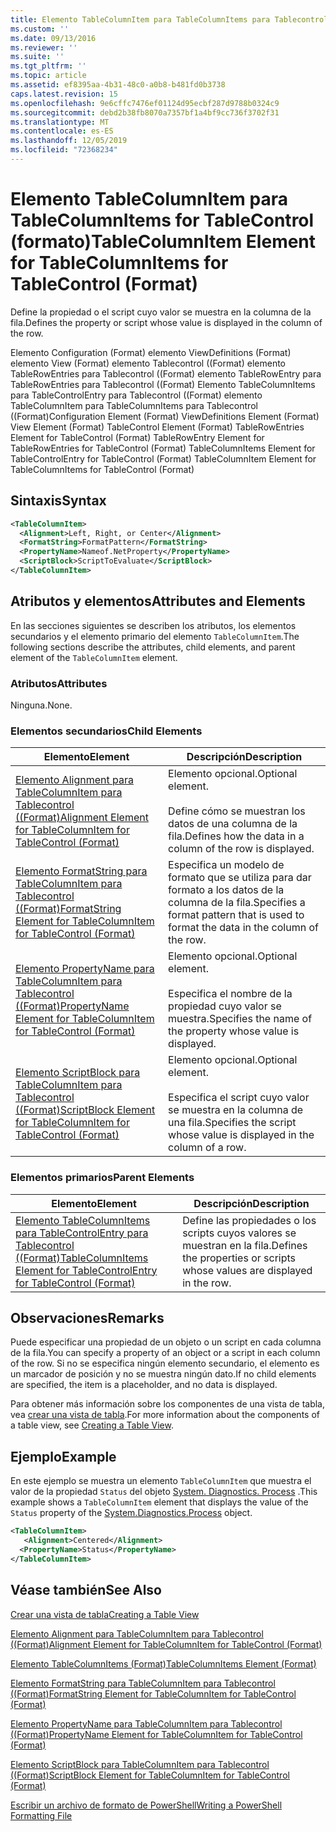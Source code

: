 ```yaml
---
title: Elemento TableColumnItem para TableColumnItems para Tablecontrol ((Format) | Microsoft Docs
ms.custom: ''
ms.date: 09/13/2016
ms.reviewer: ''
ms.suite: ''
ms.tgt_pltfrm: ''
ms.topic: article
ms.assetid: ef8395aa-4b31-48c0-a0b8-b481fd0b3738
caps.latest.revision: 15
ms.openlocfilehash: 9e6cffc7476ef01124d95ecbf287d9788b0324c9
ms.sourcegitcommit: debd2b38fb8070a7357bf1a4bf9cc736f3702f31
ms.translationtype: MT
ms.contentlocale: es-ES
ms.lasthandoff: 12/05/2019
ms.locfileid: "72368234"
---
```

# <a name="tablecolumnitem-element-for-tablecolumnitems-for-tablecontrol-format"></a><span data-ttu-id="518a6-102">Elemento TableColumnItem para TableColumnItems for TableControl (formato)</span><span class="sxs-lookup"><span data-stu-id="518a6-102">TableColumnItem Element for TableColumnItems for TableControl (Format)</span></span>

<span data-ttu-id="518a6-103">Define la propiedad o el script cuyo valor se muestra en la columna de la fila.</span><span class="sxs-lookup"><span data-stu-id="518a6-103">Defines the property or script whose value is displayed in the column of the row.</span></span>

<span data-ttu-id="518a6-104">Elemento Configuration (Format) elemento ViewDefinitions (Format) elemento View (Format) elemento Tablecontrol ((Format) elemento TableRowEntries para Tablecontrol ((Format) elemento TableRowEntry para TableRowEntries para Tablecontrol ((Format) Elemento TableColumnItems para TableControlEntry para Tablecontrol ((Format) elemento TableColumnItem para TableColumnItems para Tablecontrol ((Format)</span><span class="sxs-lookup"><span data-stu-id="518a6-104">Configuration Element (Format) ViewDefinitions Element (Format) View Element (Format) TableControl Element (Format) TableRowEntries Element for TableControl (Format) TableRowEntry Element for TableRowEntries for TableControl (Format) TableColumnItems Element for TableControlEntry for TableControl (Format) TableColumnItem Element for TableColumnItems for TableControl (Format)</span></span>

## <a name="syntax"></a><span data-ttu-id="518a6-105">Sintaxis</span><span class="sxs-lookup"><span data-stu-id="518a6-105">Syntax</span></span>

```xml
<TableColumnItem>
  <Alignment>Left, Right, or Center</Alignment>
  <FormatString>FormatPattern</FormatString>
  <PropertyName>Nameof.NetProperty</PropertyName>
  <ScriptBlock>ScriptToEvaluate</ScriptBlock>
</TableColumnItem>
```

## <a name="attributes-and-elements"></a><span data-ttu-id="518a6-106">Atributos y elementos</span><span class="sxs-lookup"><span data-stu-id="518a6-106">Attributes and Elements</span></span>

<span data-ttu-id="518a6-107">En las secciones siguientes se describen los atributos, los elementos secundarios y el elemento primario del elemento `TableColumnItem`.</span><span class="sxs-lookup"><span data-stu-id="518a6-107">The following sections describe the attributes, child elements, and parent element of the `TableColumnItem` element.</span></span>

### <a name="attributes"></a><span data-ttu-id="518a6-108">Atributos</span><span class="sxs-lookup"><span data-stu-id="518a6-108">Attributes</span></span>

<span data-ttu-id="518a6-109">Ninguna.</span><span class="sxs-lookup"><span data-stu-id="518a6-109">None.</span></span>

### <a name="child-elements"></a><span data-ttu-id="518a6-110">Elementos secundarios</span><span class="sxs-lookup"><span data-stu-id="518a6-110">Child Elements</span></span>

|<span data-ttu-id="518a6-111">Elemento</span><span class="sxs-lookup"><span data-stu-id="518a6-111">Element</span></span>|<span data-ttu-id="518a6-112">Descripción</span><span class="sxs-lookup"><span data-stu-id="518a6-112">Description</span></span>|
|-------------|-----------------|
|[<span data-ttu-id="518a6-113">Elemento Alignment para TableColumnItem para Tablecontrol ((Format)</span><span class="sxs-lookup"><span data-stu-id="518a6-113">Alignment Element for TableColumnItem for TableControl (Format)</span></span>](./alignment-element-for-tablecolumnitem-for-tablecontrol-format.md)|<span data-ttu-id="518a6-114">Elemento opcional.</span><span class="sxs-lookup"><span data-stu-id="518a6-114">Optional element.</span></span><br /><br /> <span data-ttu-id="518a6-115">Define cómo se muestran los datos de una columna de la fila.</span><span class="sxs-lookup"><span data-stu-id="518a6-115">Defines how the data in a column of the row is displayed.</span></span>|
|[<span data-ttu-id="518a6-116">Elemento FormatString para TableColumnItem para Tablecontrol ((Format)</span><span class="sxs-lookup"><span data-stu-id="518a6-116">FormatString Element for TableColumnItem for TableControl (Format)</span></span>](./formatstring-element-for-tablecolumnitem-for-tablecontrol-format.md)|<span data-ttu-id="518a6-117">Especifica un modelo de formato que se utiliza para dar formato a los datos de la columna de la fila.</span><span class="sxs-lookup"><span data-stu-id="518a6-117">Specifies a format pattern that is used to format the data in the column of the row.</span></span>|
|[<span data-ttu-id="518a6-118">Elemento PropertyName para TableColumnItem para Tablecontrol ((Format)</span><span class="sxs-lookup"><span data-stu-id="518a6-118">PropertyName Element for TableColumnItem for TableControl (Format)</span></span>](./propertyname-element-for-tablecolumnitem-for-tablecontrol-format.md)|<span data-ttu-id="518a6-119">Elemento opcional.</span><span class="sxs-lookup"><span data-stu-id="518a6-119">Optional element.</span></span><br /><br /> <span data-ttu-id="518a6-120">Especifica el nombre de la propiedad cuyo valor se muestra.</span><span class="sxs-lookup"><span data-stu-id="518a6-120">Specifies the name of the property whose value is displayed.</span></span>|
|[<span data-ttu-id="518a6-121">Elemento ScriptBlock para TableColumnItem para Tablecontrol ((Format)</span><span class="sxs-lookup"><span data-stu-id="518a6-121">ScriptBlock Element for TableColumnItem for TableControl (Format)</span></span>](./scriptblock-element-for-tablecolumnitem-for-tablecontrol-format.md)|<span data-ttu-id="518a6-122">Elemento opcional.</span><span class="sxs-lookup"><span data-stu-id="518a6-122">Optional element.</span></span><br /><br /> <span data-ttu-id="518a6-123">Especifica el script cuyo valor se muestra en la columna de una fila.</span><span class="sxs-lookup"><span data-stu-id="518a6-123">Specifies the script whose value is displayed in the column of a row.</span></span>|

### <a name="parent-elements"></a><span data-ttu-id="518a6-124">Elementos primarios</span><span class="sxs-lookup"><span data-stu-id="518a6-124">Parent Elements</span></span>

|<span data-ttu-id="518a6-125">Elemento</span><span class="sxs-lookup"><span data-stu-id="518a6-125">Element</span></span>|<span data-ttu-id="518a6-126">Descripción</span><span class="sxs-lookup"><span data-stu-id="518a6-126">Description</span></span>|
|-------------|-----------------|
|[<span data-ttu-id="518a6-127">Elemento TableColumnItems para TableControlEntry para Tablecontrol ((Format)</span><span class="sxs-lookup"><span data-stu-id="518a6-127">TableColumnItems Element for TableControlEntry for TableControl (Format)</span></span>](./tablecolumnitems-element-for-tablerowentry-for-tablecontrol-format.md)|<span data-ttu-id="518a6-128">Define las propiedades o los scripts cuyos valores se muestran en la fila.</span><span class="sxs-lookup"><span data-stu-id="518a6-128">Defines the properties or scripts whose values are displayed in the row.</span></span>|

## <a name="remarks"></a><span data-ttu-id="518a6-129">Observaciones</span><span class="sxs-lookup"><span data-stu-id="518a6-129">Remarks</span></span>

<span data-ttu-id="518a6-130">Puede especificar una propiedad de un objeto o un script en cada columna de la fila.</span><span class="sxs-lookup"><span data-stu-id="518a6-130">You can specify a property of an object or a script in each column of the row.</span></span> <span data-ttu-id="518a6-131">Si no se especifica ningún elemento secundario, el elemento es un marcador de posición y no se muestra ningún dato.</span><span class="sxs-lookup"><span data-stu-id="518a6-131">If no child elements are specified, the item is a placeholder, and no data is displayed.</span></span>

<span data-ttu-id="518a6-132">Para obtener más información sobre los componentes de una vista de tabla, vea [crear una vista de tabla](./creating-a-table-view.md).</span><span class="sxs-lookup"><span data-stu-id="518a6-132">For more information about the components of a table view, see [Creating a Table View](./creating-a-table-view.md).</span></span>

## <a name="example"></a><span data-ttu-id="518a6-133">Ejemplo</span><span class="sxs-lookup"><span data-stu-id="518a6-133">Example</span></span>

<span data-ttu-id="518a6-134">En este ejemplo se muestra un elemento `TableColumnItem` que muestra el valor de la propiedad `Status` del objeto [System. Diagnostics. Process](/dotnet/api/System.Diagnostics.Process) .</span><span class="sxs-lookup"><span data-stu-id="518a6-134">This example shows a `TableColumnItem` element that displays the value of the `Status` property of the [System.Diagnostics.Process](/dotnet/api/System.Diagnostics.Process) object.</span></span>

```xml
<TableColumnItem>
   <Alignment>Centered</Alignment>
  <PropertyName>Status</PropertyName>
</TableColumnItem>

```

## <a name="see-also"></a><span data-ttu-id="518a6-135">Véase también</span><span class="sxs-lookup"><span data-stu-id="518a6-135">See Also</span></span>

[<span data-ttu-id="518a6-136">Crear una vista de tabla</span><span class="sxs-lookup"><span data-stu-id="518a6-136">Creating a Table View</span></span>](./creating-a-table-view.md)

[<span data-ttu-id="518a6-137">Elemento Alignment para TableColumnItem para Tablecontrol ((Format)</span><span class="sxs-lookup"><span data-stu-id="518a6-137">Alignment Element for TableColumnItem for TableControl (Format)</span></span>](./alignment-element-for-tablecolumnitem-for-tablecontrol-format.md)

[<span data-ttu-id="518a6-138">Elemento TableColumnItems (Format)</span><span class="sxs-lookup"><span data-stu-id="518a6-138">TableColumnItems Element (Format)</span></span>](./tablecolumnitems-element-for-tablerowentry-for-tablecontrol-format.md)

[<span data-ttu-id="518a6-139">Elemento FormatString para TableColumnItem para Tablecontrol ((Format)</span><span class="sxs-lookup"><span data-stu-id="518a6-139">FormatString Element for TableColumnItem for TableControl (Format)</span></span>](./formatstring-element-for-tablecolumnitem-for-tablecontrol-format.md)

[<span data-ttu-id="518a6-140">Elemento PropertyName para TableColumnItem para Tablecontrol ((Format)</span><span class="sxs-lookup"><span data-stu-id="518a6-140">PropertyName Element for TableColumnItem for TableControl (Format)</span></span>](./propertyname-element-for-tablecolumnitem-for-tablecontrol-format.md)

[<span data-ttu-id="518a6-141">Elemento ScriptBlock para TableColumnItem para Tablecontrol ((Format)</span><span class="sxs-lookup"><span data-stu-id="518a6-141">ScriptBlock Element for TableColumnItem for TableControl (Format)</span></span>](./scriptblock-element-for-tablecolumnitem-for-tablecontrol-format.md)

[<span data-ttu-id="518a6-142">Escribir un archivo de formato de PowerShell</span><span class="sxs-lookup"><span data-stu-id="518a6-142">Writing a PowerShell Formatting File</span></span>](./writing-a-powershell-formatting-file.md)
